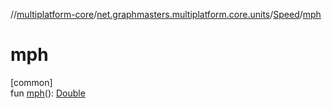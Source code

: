 //[multiplatform-core](../../../index.md)/[net.graphmasters.multiplatform.core.units](../index.md)/[Speed](index.md)/[mph](mph.md)

# mph

[common]\
fun [mph](mph.md)(): [Double](https://kotlinlang.org/api/latest/jvm/stdlib/kotlin/-double/index.html)
